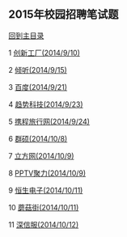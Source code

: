 ## 2015年校园招聘笔试题

[回到主目录](https://github.com/luofengmacheng/algorithms)

1 [创新工厂(2014/9/10)](https://github.com/luofengmacheng/algorithms/blob/master/2015_bishi/chuangxin.md)

2 [倾听(2014/9/15)](https://github.com/luofengmacheng/algorithms/blob/master/2015_bishi/qingting_bishi.md)

3 [百度(2014/9/21)](https://github.com/luofengmacheng/algorithms/blob/master/2015_bishi/baidu_bishi.md)

4 [趋势科技(2014/9/23)](https://github.com/luofengmacheng/algorithms/blob/master/2015_bishi/trendmicro_bishi.md)

5 [携程旅行网(2014/9/24)](https://github.com/luofengmacheng/algorithms/blob/master/2015_bishi/xiecheng_bishi.md)

6 [群硕(2014/10/8)](https://github.com/luofengmacheng/algorithms/blob/master/2015_bishi/qunshuo_bishi.md)

7 [立方网(2014/10/9)](https://github.com/luofengmacheng/algorithms/blob/master/2015_bishi/lifangwang_bishi.md)

8 [PPTV聚力(2014/10/9)](https://github.com/luofengmacheng/algorithms/blob/master/2015_bishi/pptv_bishi.md)

9 [恒生电子(2014/10/11)](https://github.com/luofengmacheng/algorithms/blob/master/2015_bishi/hengshengdianzi_bishi.md)

10 [蘑菇街(2014/10/11)](https://github.com/luofengmacheng/algorithms/blob/master/2015_bishi/mogujie_bishi.md)

11 [深信服(2014/10/12)](https://github.com/luofengmacheng/algorithms/blob/master/2015_bishi/shenxinfu_bishi.md)

